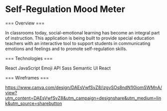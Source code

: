 # Self-Regulation Mood Meter

=== Overview ===  

In classrooms today, social-emotional learning has become an integral part of instruction. This application is being built to provide special education teachers with an interactive tool to support students in communicating emotions and feelings and to promote self-regulation skills. 

=== Technologies ===

React
JavaScript
Emoji API
Sass
Semantic UI React

=== Wireframes ===

https://www.canva.com/design/DAEsVwfSvZ8/izgvSOs8ndN1l0iomSWMnA/view?utm_content=DAEsVwfSvZ8&utm_campaign=designshare&utm_medium=link&utm_source=sharebutton





